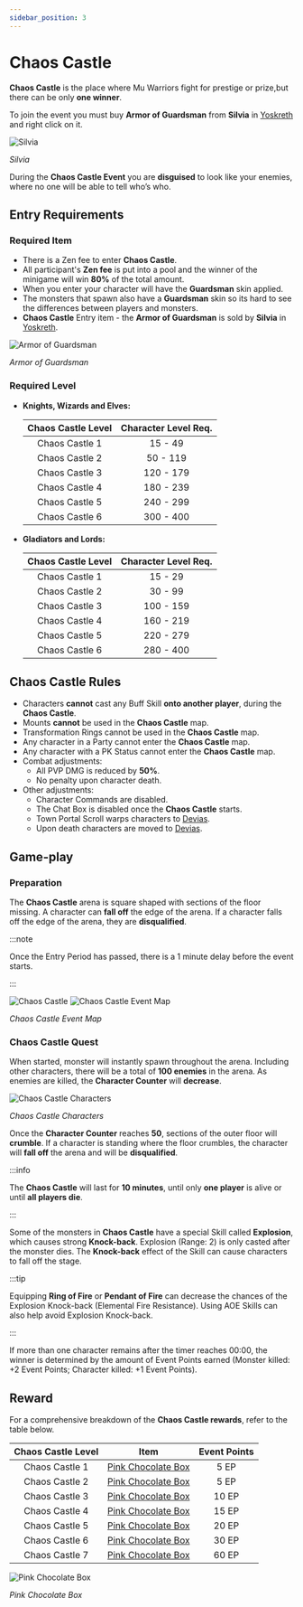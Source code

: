 ```yaml
---
sidebar_position: 3
---
```


# Chaos Castle

**Chaos Castle** is the place where Mu Warriors fight for prestige or prize,but there can be only **one winner**.

To join the event you must buy **Armor of Guardsman** from **Silvia** in [Yoskreth](/maps/yoskreth) and right click on it.

![Silvia](/img/npc/silvia.jpg)

_Silvia_

During the **Chaos Castle Event** you are **disguised** to look like your enemies, where no one will be able to tell who’s who.

## Entry Requirements

### Required Item

- There is a Zen fee to enter **Chaos Castle**.
- All participant's **Zen fee** is put into a pool and the winner of the minigame will win **80%** of the total amount.
- When you enter your character will have the **Guardsman** skin applied.
- The monsters that spawn also have a **Guardsman** skin so its hard to see the differences between players and monsters.
- **Chaos Castle** Entry item - the **Armor of Guardsman** is sold by **Silvia** in [Yoskreth](/maps/yoskreth).

![Armor of Guardsman](/img/events/cc/armor-of-guardsman.jpg)

_Armor of Guardsman_

### Required Level

- **Knights, Wizards and Elves:**

  | Chaos Castle Level | Character Level Req. |
  | :----------------: | :------------------: |
  |   Chaos Castle 1   |       15 - 49        |
  |   Chaos Castle 2   |       50 - 119       |
  |   Chaos Castle 3   |      120 - 179       |
  |   Chaos Castle 4   |      180 - 239       |
  |   Chaos Castle 5   |      240 - 299       |
  |   Chaos Castle 6   |      300 - 400       |

- **Gladiators and Lords:**

  | Chaos Castle Level | Character Level Req. |
  | :----------------: | :------------------: |
  |   Chaos Castle 1   |       15 - 29        |
  |   Chaos Castle 2   |       30 - 99        |
  |   Chaos Castle 3   |      100 - 159       |
  |   Chaos Castle 4   |      160 - 219       |
  |   Chaos Castle 5   |      220 - 279       |
  |   Chaos Castle 6   |      280 - 400       |

## Chaos Castle Rules

- Characters **cannot** cast any Buff Skill **onto another player**, during the **Chaos Castle**.
- Mounts **cannot** be used in the **Chaos Castle** map.
- Transformation Rings cannot be used in the **Chaos Castle** map.
- Any character in a Party cannot enter the **Chaos Castle** map.
- Any character with a PK Status cannot enter the **Chaos Castle** map.
- Combat adjustments:
  - All PVP DMG is reduced by **50%**.
  - No penalty upon character death.
- Other adjustments:
  - Character Commands are disabled.
  - The Chat Box is disabled once the **Chaos Castle** starts.
  - Town Portal Scroll warps characters to [Devias](/maps/devias).
  - Upon death characters are moved to [Devias](/maps/devias).

## Game-play

### Preparation

The **Chaos Castle** arena is square shaped with sections of the floor missing. A character can **fall off** the edge of the arena. If a character falls off the edge of the arena, they are **disqualified**.

:::note

Once the Entry Period has passed, there is a 1 minute delay before the event starts.

:::

![Chaos Castle](/img/events/cc/cc.jpg)
![Chaos Castle Event Map](/img/events/cc/cc-map.jpg)

_Chaos Castle Event Map_

### Chaos Castle Quest

When started, monster will instantly spawn throughout the arena. Including other characters, there will be a total of **100 enemies** in the arena. As enemies are killed, the **Character Counter** will **decrease**.

![Chaos Castle Characters](/img/events/cc/cc-monsters.jpg)

_Chaos Castle Characters_

Once the **Character Counter** reaches **50**, sections of the outer floor will **crumble**. If a character is standing where the floor crumbles, the character will **fall off** the arena and will be **disqualified**.

:::info

The **Chaos Castle** will last for **10 minutes**, until only **one player** is alive or until **all players die**.

:::

Some of the monsters in **Chaos Castle** have a special Skill called **Explosion**, which causes strong **Knock-back**. Explosion (Range: 2) is only casted after the monster dies. The **Knock-back** effect of the Skill can cause characters to fall off the stage.

:::tip

Equipping **Ring of Fire** or **Pendant of Fire** can decrease the chances of the Explosion Knock-back (Elemental Fire Resistance). Using AOE Skills can also help avoid Explosion Knock-back.

:::

If more than one character remains after the timer reaches 00:00, the winner is determined by the amount of Event Points earned (Monster killed: +2 Event Points; Character killed: +1 Event Points).

## Reward

For a comprehensive breakdown of the **Chaos Castle rewards**, refer to the table below.

| Chaos Castle Level |                             Item                              | Event Points |
| :----------------: | :-----------------------------------------------------------: | :----------: |
|   Chaos Castle 1   | [Pink Chocolate Box](/items/item-bags/misc/red-chocolate-box) |     5 EP     |
|   Chaos Castle 2   | [Pink Chocolate Box](/items/item-bags/misc/red-chocolate-box) |     5 EP     |
|   Chaos Castle 3   | [Pink Chocolate Box](/items/item-bags/misc/red-chocolate-box) |    10 EP     |
|   Chaos Castle 4   | [Pink Chocolate Box](/items/item-bags/misc/red-chocolate-box) |    15 EP     |
|   Chaos Castle 5   | [Pink Chocolate Box](/items/item-bags/misc/red-chocolate-box) |    20 EP     |
|   Chaos Castle 6   | [Pink Chocolate Box](/items/item-bags/misc/red-chocolate-box) |    30 EP     |
|   Chaos Castle 7   | [Pink Chocolate Box](/items/item-bags/misc/red-chocolate-box) |    60 EP     |

![Pink Chocolate Box](/img/items/item-bags/pink-chocolate-box.png)

_Pink Chocolate Box_
